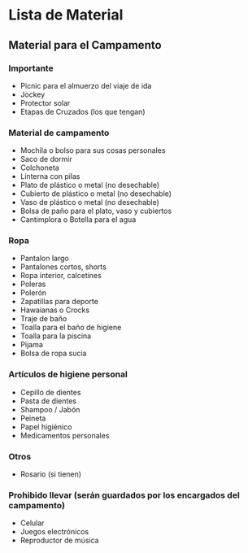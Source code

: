 # Lista de Material

## Material para el Campamento

### Importante

* Picnic para el almuerzo del viaje de ida
* Jockey
* Protector solar
* Etapas de Cruzados \(los que tengan\)

### Material de campamento

* Mochila o bolso para sus cosas personales
* Saco de dormir
* Colchoneta
* Linterna con pilas
* Plato de plástico o metal \(no desechable\)
* Cubierto de plástico o metal \(no desechable\)
* Vaso de plástico o metal \(no desechable\)
* Bolsa de paño para el plato, vaso y cubiertos
* Cantimplora o Botella para el agua

### Ropa

* Pantalon largo
* Pantalones cortos, shorts
* Ropa interior, calcetines
* Poleras
* Polerón
* Zapatillas para deporte
* Hawaianas o Crocks
* Traje de baño
* Toalla para el baño de higiene
* Toalla para la piscina
* Pijama
* Bolsa de ropa sucia

### Artículos de higiene personal

* Cepillo de dientes
* Pasta de dientes
* Shampoo / Jabón
* Peineta
* Papel higiénico
* Medicamentos personales

### Otros

* Rosario \(si tienen\)

### Prohibido llevar \(serán guardados por los encargados del campamento\)

* Celular
* Juegos electrónicos
* Reproductor de música

